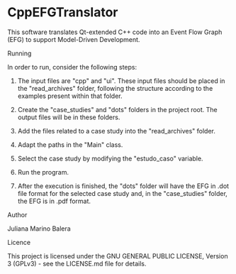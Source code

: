 # CppEFGTranslator

This software translates Qt-extended C++ code into an Event Flow Graph (EFG) to support Model-Driven Development. 

Running

In order to run, consider the following steps:

1. The input files are "cpp" and "ui". These input files should be placed in the "read_archives" folder, following the structure according to the examples present within that folder.

2. Create the "case_studies" and "dots" folders in the project root. The output files will be in these folders.

3. Add the files related to a case study into the "read_archives" folder.

4. Adapt the paths in the "Main" class.

5. Select the case study by modifying the "estudo_caso" variable.

6. Run the program.

7. After the execution is finished, the "dots" folder will have the EFG in .dot file format for the selected case study and, in the "case_studies" folder, the EFG is in .pdf format.  

Author 

Juliana Marino Balera

Licence 

This project is licensed under the GNU GENERAL PUBLIC LICENSE, Version 3 (GPLv3) - see the LICENSE.md file for details.
